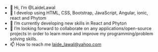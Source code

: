 - 👋 Hi, I’m @LaideLawal
- 👀 I develop using HTML, CSS, Bootstrap, JavaScript, Angular, ionic, react and Phytom
- 🌱 I’m currently developing new skills in React and Phyton
- 💞️ I’m looking forward to collaborate on any applications/open-source projects in order to learn more and improve my programming/problem solving skills.
- 📫 How to reach me laide_lawal@yahoo.com 

<!---
LaideLawal/LaideLawal is a ✨ special ✨ repository because its `README.md` (this file) appears on your GitHub profile.
You can click the Preview link to take a look at your changes.
--->
